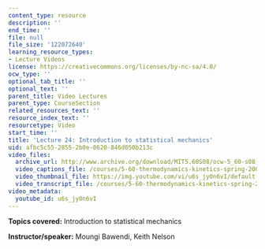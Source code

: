```yaml
---
content_type: resource
description: ''
end_time: ''
file: null
file_size: '122072640'
learning_resource_types:
- Lecture Videos
license: https://creativecommons.org/licenses/by-nc-sa/4.0/
ocw_type: ''
optional_tab_title: ''
optional_text: ''
parent_title: Video Lectures
parent_type: CourseSection
related_resources_text: ''
resource_index_text: ''
resourcetype: Video
start_time: ''
title: 'Lecture 24: Introduction to statistical mechanics'
uid: afbc5c55-2855-2b0e-0620-846d050b213c
video_files:
  archive_url: http://www.archive.org/download/MIT5.60S08/ocw-5_60-s08-lec24_300k.mp4
  video_captions_file: /courses/5-60-thermodynamics-kinetics-spring-2008/a22f26bf36195cceb3375eafe400138f_u6s_jy0n6vI.vtt
  video_thumbnail_file: https://img.youtube.com/vi/u6s_jy0n6vI/default.jpg
  video_transcript_file: /courses/5-60-thermodynamics-kinetics-spring-2008/31ff43c96720ec487dbe8c06a03f838f_u6s_jy0n6vI.pdf
video_metadata:
  youtube_id: u6s_jy0n6vI
---
```


**Topics covered:** Introduction to statistical mechanics

**Instructor/speaker:** Moungi Bawendi, Keith Nelson

